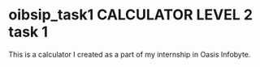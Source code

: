 # oibsip_task1 CALCULATOR LEVEL 2 task 1
This is a calculator I created as a part of my internship in Oasis Infobyte.
